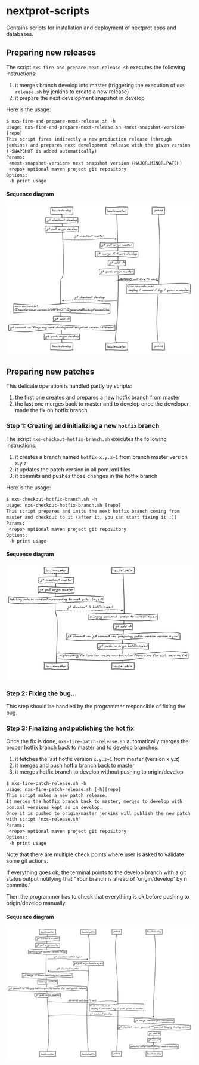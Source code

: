 # nextprot-scripts

Contains scripts for installation and deployment of nextprot apps and databases.

## Preparing new releases

The script `nxs-fire-and-prepare-next-release.sh` executes the following instructions:

1. it merges branch develop into master (triggering the execution of `nxs-release.sh` by jenkins to create a new release)
2. it prepare the next development snapshot in develop

Here is the usage:

```
$ nxs-fire-and-prepare-next-release.sh -h
usage: nxs-fire-and-prepare-next-release.sh <next-snapshot-version> [repo]
This script fires indirectly a new production release (through jenkins) and prepares next development release with the given version (-SNAPSHOT is added automatically)
Params:
 <next-snapshot-version> next snapshot version (MAJOR.MINOR.PATCH)
 <repo> optional maven project git repository
Options:
 -h print usage
```

#### Sequence diagram

![diagram](doc/export/fire-and-prepare-next-release.png)

## Preparing new patches

This delicate operation is handled partly by scripts:

1. the first one creates and prepares a new hotfix branch from master
2. the last one merges back to master and to develop once the developer made the fix on hotfix branch

### Step 1: Creating and initializing a new `hotfix` branch

The script `nxs-checkout-hotfix-branch.sh` executes the following instructions:

1. it creates a branch named `hotfix-x.y.z+1` from branch master version x.y.z
2. it updates the patch version in all pom.xml files
3. it commits and pushes those changes in the hotfix branch

Here is the usage:

```
$ nxs-checkout-hotfix-branch.sh -h
usage: nxs-checkout-hotfix-branch.sh [repo]
This script prepares and inits the next hotfix branch coming from master and checkout to it (after it, you can start fixing it :))
Params:
 <repo> optional maven project git repository
Options:
 -h print usage
```

#### Sequence diagram

![diagram](doc/export/checkout-hotfix-branch.png)

### Step 2: Fixing the bug...

This step should be handled by the programmer responsible of fixing the bug.

### Step 3: Finalizing and publishing the hot fix

Once the fix is done, `nxs-fire-patch-release.sh` automatically merges the proper hotfix branch back to master and to develop branches:

1. it fetches the last hotfix version `x.y.z+1` from master (version x.y.z)
2. it merges and push hotfix branch back to master
3. it merges hotfix branch to develop without pushing to origin/develop

```
$ nxs-fire-patch-release.sh -h
usage: nxs-fire-patch-release.sh [-h][repo]
This script makes a new patch release.
It merges the hotfix branch back to master, merges to develop with pom.xml versions kept as in develop.
Once it is pushed to origin/master jenkins will publish the new patch with script 'nxs-release.sh'
Params:
 <repo> optional maven project git repository
Options:
 -h print usage
```

Note that there are multiple check points where user is asked to validate some git actions.

If everything goes ok, the terminal points to the develop branch with a git status output
notifying that "Your branch is ahead of 'origin/develop' by n commits."

Then the programmer has to check that everything is ok before pushing to origin/develop manually.

#### Sequence diagram

![diagram](doc/export/fire-patch-release.png)
